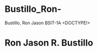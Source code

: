 # Bustillo_Ron-
Bustillo, Ron Jason BSIT-1A
<DOCTYPE!>
     <html>
       <head> 
         <title> GITHUB </title>
       </head>
       <body>
  <h1> Ron Jason R. Bustillo </h1>
  </body>
  </html>
